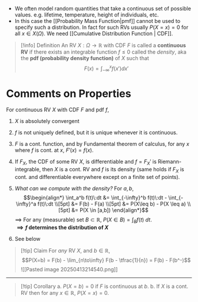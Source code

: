 - We often model random quantities that take a continuous set of possible values. e.g. lifetime, temperature, height of individuals, etc.
- In this case the [[Probability Mass Function|pmf]] cannot be used to specify such a distribution. In fact for such RVs usually $P(X=x) = 0$ for all $x \in X(\Omega)$. We need [[Cumulative Distribution Function | CDF]].

>[!info] Definition
>An RV $X: \Omega \to \mathbb{R}$ with CDF $F$ is called a **continuous RV** if there exists an integrable function $f \leq 0$ called the *density*, aka the **pdf (probability density function)** of $X$ such that
>$$F(x) = \int_{-\infty}^x f(x') dx'$$

# Comments on Properties

For continuous RV $X$ with CDF $F$ and pdf $f$,

1. $X$ is absolutely convergent
2. $f$ is not uniquely defined, but it is unique whenever it is continuous. 
3. $F$ is a cont. function, and by Fundamental theorem of calculus, for any $x$ where $f$ is cont. at $x$, $F'(x) = f(x)$.
4. If $F_X$, the CDF of some RV $X$, is differentiable and $f = F_X'$ is Riemann-integrable, then $X$ is a cont. RV and $f$ is its density (same holds if $F_X$ is cont. and differentiable everywhere except on a finite set of points).
5. *What can we compute with the density?*
	 For $a,b$,  
$$\begin{align*}
\int_a^b f(t)\:dt &= \int_{-\infty}^b f(t)\:dt - \int_{-\infty}^a f(t)\:dt \\[5pt]
&= F(b) - F(a) \\[5pt]
&= P(X\leq b) - P(X \leq a) \\[5pt]
&= P(X \in [a,b])
\end{align*}$$
$\implies$ For any (measurable) set $B \subset \mathbb{R}$, $P(X \in B) = \int_B f(t) \: dt$.  
**$\implies f$ determines the distribution of $X$**

6. See below
>[!tip] Claim
>For *any* RV $X$, and $b \in \mathbb{R}$, 
>$$P(X=b) = F(b) - \lim_{n\to\infty} F(b - \tfrac{1}{n}) = F(b) - F(b^-)$$
>![[Pasted image 20250413214540.png]]

---

>[!tip] Corollary
>a. $P(X=b) = 0$ if $F$ is continuous at $b$.
>b. If $X$ is a cont. RV then for any $x \in \mathbb{R}$, $P(X=x) = 0$. 

